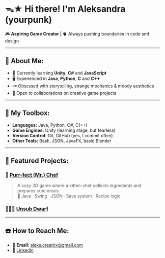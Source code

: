 # ᯓ★ Hi there! I'm Aleksandra (yourpunk) 

🎮 **Aspiring Game Creator** | 🫀 Always pushing boundaries in code and design

---

## 🎸 About Me:
- 🔭 Currently learning **Unity**, **C#** and **JavaScript**
- 🖥️ Experienced in **Java**, **Python**, **C** and **C++**
- 🗝️ Obsessed with storytelling, strange mechanics & moody aesthetics
- 🚨 Open to collaborations on creative game projects

---

## 🧰 My Toolbox:
- **Languages:** Java, Python, C#, C(++)
- **Game Engines:** Unity (learning stage, but fearless)
- **Version Control:** Git, GitHub (yes, I commit often)
- **Other Tools:** Bash, JSON, JavaFX, basic Blender

---

## 📌 Featured Projects:

### 🐾 [Purr-fect (Mr.) Chef](https://github.com/yourpunk/kitty-game)
> A cozy 2D game where a kitten-chef collects ingredients and prepares cute meals.  
> 🧪 Java · Swing · JSON · Save system · Recipe logic

### 🧙🏻‍♂️ [Unsub Dwarf](https://github.com/yourpunk/unsub_dwarf.git)
---

## ☎️ How to Reach Me:
- 💌 **Email:** [aleks.creatrix@gmail.com](mailto:aleks.creatrix@gmail.com)
- 🔗  [LinkedIn](https://www.linkedin.com/in/aleksandra-kenig-285757342/)

